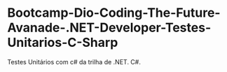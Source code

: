 # Bootcamp-Dio-Coding-The-Future-Avanade-.NET-Developer-Testes-Unitarios-C-Sharp
Testes Unitários com c# da trilha de .NET.  C#.
